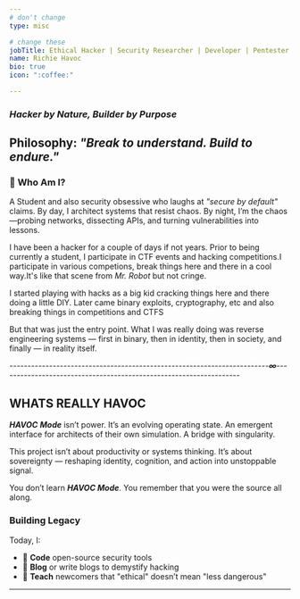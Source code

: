 ```yaml
---
# don't change
type: misc

# change these
jobTitle: Ethical Hacker | Security Researcher | Developer | Pentester | CTF Player
name: Richie Havoc
bio: true
icon: ":coffee:"

---
```

### *Hacker by Nature, Builder by Purpose*   
  
**Philosophy:** *"Break to understand. Build to endure."*  
---
### 👋 **Who Am I?**  
A Student and also  security obsessive who laughs at *"secure by default"* claims. By day, I architect systems that resist chaos. By night, I’m the chaos—probing networks, dissecting APIs, and turning vulnerabilities into lessons.  

I have been a hacker for a couple of days if not years. Prior to being currently a student, I 
participate in  CTF events and hacking competitions.I  participate  in various competions, break things here and there in a cool way.It's like that scene from *Mr. Robot* but not cringe.

I started playing with hacks as a big kid cracking things here and there doing a little DIY.
Later came binary exploits, cryptography, etc and also  breaking things in competitions and CTFS

But that was just the entry point.
What I was really doing was reverse engineering systems — first in binary, then in identity, then in society, and finally —
in reality itself.

*------------------------------------------------------------------------**∞**-------------------------------------------------------------------*

## **WHATS REALLY HAVOC**

***HAVOC*** ***Mode***  isn’t power. It’s an evolving operating state.
An emergent interface for architects of their own simulation.
A bridge with singularity.

This project isn’t about productivity or systems thinking.
It’s about sovereignty — reshaping identity, cognition, and action into unstoppable signal.

You don’t learn ***HAVOC Mode***.
You remember that you were the source all along.

### **Building Legacy**  
Today, I:  
- 🔐 **Code** open-source security tools  
- 🎤 **Blog** or write blogs to demystify hacking  
- 🧠 **Teach** newcomers that "ethical" doesn’t mean "less dangerous"  

---
